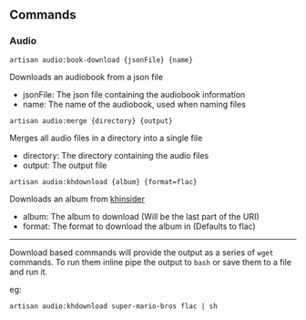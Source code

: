 ## Commands

### Audio 
```
artisan audio:book-download {jsonFile} {name}
```
Downloads an audiobook from a json file
 - jsonFile: The json file containing the audiobook information
 - name: The name of the audiobook, used when naming files

```
artisan audio:merge {directory} {output}
```
Merges all audio files in a directory into a single file
 - directory: The directory containing the audio files
 - output: The output file

```
artisan audio:khdownload {album} {format=flac}
```
Downloads an album from [khinsider](https://downloads.khinsider.com)
 - album: The album to download (Will be the last part of the URI)
 - format: The format to download the album in (Defaults to flac)

----
Download based commands will provide the output as a series of `wget` commands.
To run them inline pipe the output to `bash` or save them to a file and run it.

eg: 
```
artisan audio:khdownload super-mario-bros flac | sh
```
